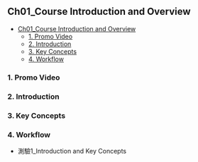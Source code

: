 ## Ch01_Course Introduction and Overview

<!-- toc orderedList:0 depthFrom:1 depthTo:6 -->

- [Ch01_Course Introduction and Overview](#ch01_course-introduction-and-overview)
	- [1. Promo Video](#1-promo-video)
	- [2. Introduction](#2-introduction)
	- [3. Key Concepts](#3-key-concepts)
	- [4. Workflow](#4-workflow)

<!-- tocstop -->

### 1. Promo Video  
### 2. Introduction  
### 3. Key Concepts  
### 4. Workflow  
  * 測驗1_Introduction and Key Concepts  
